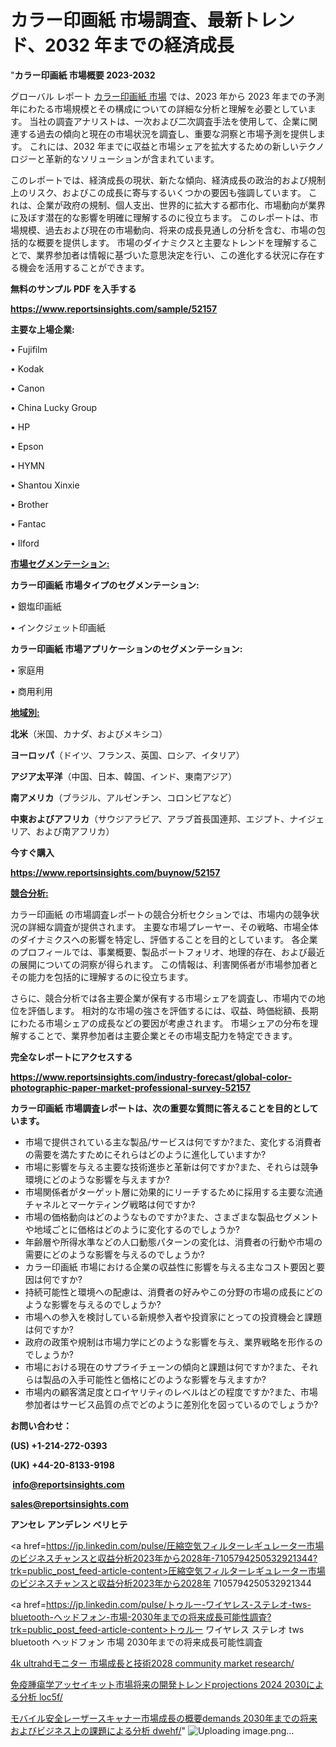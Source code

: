 # カラー印画紙 市場調査、最新トレンド、2032 年までの経済成長

"<strong>カラー印画紙 市場概要 2023-2032</strong>

グローバル レポート <a href=https://www.reportsinsights.com/sample/52157>カラー印画紙 市場</a> では、2023 年から 2023 年までの予測年にわたる市場規模とその構成についての詳細な分析と理解を必要としています。 当社の調査アナリストは、一次および二次調査手法を使用して、企業に関連する過去の傾向と現在の市場状況を調査し、重要な洞察と市場予測を提供します。 これには、2032 年までに収益と市場シェアを拡大​​するための新しいテクノロジーと革新的なソリューションが含まれています。

このレポートでは、経済成長の現状、新たな傾向、経済成長の政治的および規制上のリスク、およびこの成長に寄与するいくつかの要因も強調しています。 これは、企業が政府の規制、個人支出、世界的に拡大する都市化、市場動向が業界に及ぼす潜在的な影響を明確に理解するのに役立ちます。 このレポートは、市場規模、過去および現在の市場動向、将来の成長見通しの分析を含む、市場の包括的な概要を提供します。 市場のダイナミクスと主要なトレンドを理解することで、業界参加者は情報に基づいた意思決定を行い、この進化する状況に存在する機会を活用することができます。

<strong><b>無料のサンプル PDF を入手する</b></strong>

<a href=https://www.reportsinsights.com/sample/52157><strong><u>https://www.reportsinsights.com/sample/52157</u></strong></a>

<strong>主要な上場企業:</strong>

• Fujifilm

• Kodak

• Canon

• China Lucky Group

• HP

• Epson

• HYMN

• Shantou Xinxie

• Brother

• Fantac

• Ilford

<strong><u>市場セグメンテーション</u></strong><strong><u>:</u></strong>

<strong>カラー印画紙 市場タイプのセグメンテーション:</strong>

• 銀塩印画紙

• インクジェット印画紙

<strong>カラー印画紙 市場アプリケーションのセグメンテーション:</strong>

• 家庭用

• 商用利用

<strong><u>地域別</u></strong><strong><u>:</u></strong>

<strong>北米</strong>（米国、カナダ、およびメキシコ）

<strong>ヨーロッパ</strong>（ドイツ、フランス、英国、ロシア、イタリア）

<strong>アジア太平洋</strong>（中国、日本、韓国、インド、東南アジア）

<strong>南アメリカ</strong>（ブラジル、アルゼンチン、コロンビアなど）

<strong>中東およびアフリカ</strong>（サウジアラビア、アラブ首長国連邦、エジプト、ナイジェリア、および南アフリカ）

<strong>今すぐ購入</strong>

<a href=https://www.reportsinsights.com/buynow/52157><strong><u>https://www.reportsinsights.com/buynow/52157</u></strong></a>

<strong><u>競合分析:</u></strong>

カラー印画紙 の市場調査レポートの競合分析セクションでは、市場内の競争状況の詳細な調査が提供されます。 主要な市場プレーヤー、その戦略、市場全体のダイナミクスへの影響を特定し、評価することを目的としています。 各企業のプロフィールでは、事業概要、製品ポートフォリオ、地理的存在、および最近の展開についての洞察が得られます。 この情報は、利害関係者が市場参加者とその能力を包括的に理解するのに役立ちます。

さらに、競合分析では各主要企業が保有する市場シェアを調査し、市場内での地位を評価します。 相対的な市場の強さを評価するには、収益、時価総額、長期にわたる市場シェアの成長などの要因が考慮されます。 市場シェアの分布を理解することで、業界参加者は主要企業とその市場支配力を特定できます。

<strong>完全なレポートにアクセスする</strong>

<a href=https://www.reportsinsights.com/industry-forecast/global-color-photographic-paper-market-professional-survey-52157><strong><u><b>https://www.reportsinsights.com/industry-forecast/global-color-photographic-paper-market-professional-survey-52157</b></u></strong></a>

<strong><b>カラー印画紙 市場調査レポートは、次の重要な質問に答えることを目的としています。</b></strong>
<ul>
  <li>市場で提供されている主な製品/サービスは何ですか?また、変化する消費者の需要を満たすためにそれらはどのように進化していますか?</li>
  <li>市場に影響を与える主要な技術進歩と革新は何ですか?また、それらは競争環境にどのような影響を与えますか?</li>
  <li>市場関係者がターゲット層に効果的にリーチするために採用する主要な流通チャネルとマーケティング戦略は何ですか?</li>
  <li>市場の価格動向はどのようなものですか?また、さまざまな製品セグメントや地域ごとに価格はどのように変化するのでしょうか?</li>
  <li>年齢層や所得水準などの人口動態パターンの変化は、消費者の行動や市場の需要にどのような影響を与えるのでしょうか?</li>
  <li>カラー印画紙 市場における企業の収益性に影響を与える主なコスト要因と要因は何ですか?</li>
  <li>持続可能性と環境への配慮は、消費者の好みやこの分野の市場の成長にどのような影響を与えるのでしょうか?</li>
  <li>市場への参入を検討している新規参入者や投資家にとっての投資機会と課題は何ですか?</li>
  <li>政府の政策や規制は市場力学にどのような影響を与え、業界戦略を形作るのでしょうか?</li>
  <li>市場における現在のサプライチェーンの傾向と課題は何ですか?また、それらは製品の入手可能性と価格にどのような影響を与えますか?</li>
  <li>市場内の顧客満足度とロイヤリティのレベルはどの程度ですか?また、市場参加者はサービス品質の点でどのように差別化を図っているのでしょうか?</li>
</ul>
<strong>お問い合わせ：</strong>

<strong>(US) +1-214-272-0393</strong>

<strong>(UK) +44-20-8133-9198</strong>

<strong> </strong><a href=info@reportsinsights.com><strong><u>info@reportsinsights.com</u></strong></a>

<a href=sales@reportsinsights.com><strong><u>sales@reportsinsights.com</u></strong></a>

<strong>アンセレ アンデレン ベリヒテ</strong>

<a href=https://jp.linkedin.com/pulse/圧縮空気フィルターレギュレーター市場のビジネスチャンスと収益分析2023年から2028年-7105794250532921344?trk=public_post_feed-article-content>圧縮空気フィルターレギュレーター市場のビジネスチャンスと収益分析2023年から2028年 7105794250532921344</a>

<a href=https://jp.linkedin.com/pulse/トゥルー-ワイヤレス-ステレオ-tws-bluetooth-ヘッドフォン-市場-2030年までの将来成長可能性調査?trk=public_post_feed-article-content>トゥルー ワイヤレス ステレオ tws bluetooth ヘッドフォン 市場 2030年までの将来成長可能性調査</a>

<a href=https://www.linkedin.com/pulse/4k-ultrahdモニター-市場成長と技術2028-community-market-research/>4k ultrahdモニター 市場成長と技術2028 community market research/</a>

<a href=https://www.linkedin.com/pulse/免疫腫瘍学アッセイキット市場将来の開発トレンドprojections-2024-2030による分析-loc5f/>免疫腫瘍学アッセイキット市場将来の開発トレンドprojections 2024 2030による分析 loc5f/</a>

<a href=https://www.linkedin.com/pulse/モバイル安全レーザースキャナー市場成長の概要demands-2030年までの将来およびビジネス上の課題による分析-dwehf/>モバイル安全レーザースキャナー市場成長の概要demands 2030年までの将来およびビジネス上の課題による分析 dwehf/</a>"
![Uploading image.png…]()
